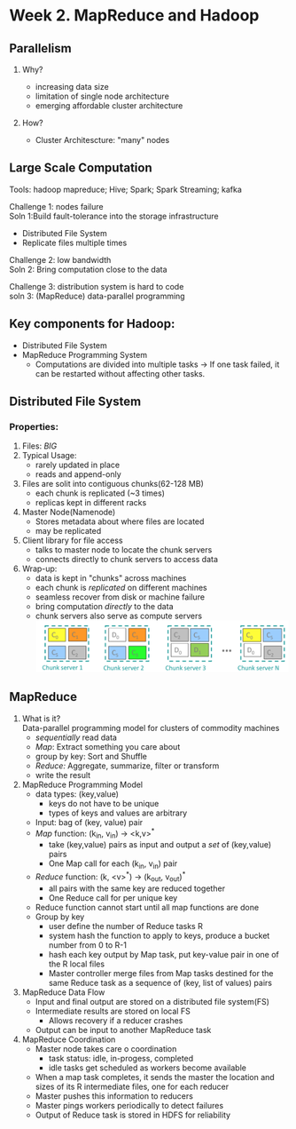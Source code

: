 # Week 2. MapReduce and Hadoop

## Parallelism

1. Why?
    - increasing data size
    - limitation of single node architecture
    - emerging affordable cluster architecture 

2. How?
    - Cluster Architescture: "many" nodes

## Large Scale Computation
Tools: hadoop mapreduce; Hive; Spark; Spark Streaming; kafka

Challenge 1: nodes failure\
Soln 1:Build fault-tolerance into the storage infrastructure
- Distributed File System
- Replicate files multiple times

Challenge 2: low bandwidth\
Soln 2: Bring computation close to the data

Challenge 3: distribution system is hard to code\
soln 3: (MapReduce) data-parallel programming

## **Key components for Hadoop:**
- Distributed File System
- MapReduce Programming System
    - Computations are divided into multiple tasks -> If one task failed, it can be restarted without affecting other tasks.


## Distributed File System
### Properties:

1. Files: *BIG*
2. Typical Usage:
    - rarely updated in place
    - reads and append-only
3. Files are solit into contiguous chunks(62-128 MB)
    - each chunk is replicated (~3 times)
    - replicas kept in different racks
4. Master Node(Namenode)
    - Stores metadata about where files are located
    - may be replicated
5. Client library for file access
    - talks to master node to locate the chunk servers
    - connects directly to chunk servers to access data
6. Wrap-up:
    - data is kept in "chunks" across machines
    - each chunk is *replicated* on different machines
    - seamless recover from disk or machine failure
    - bring computation *directly* to the data
    - chunk servers also serve as compute servers
![](graphs/w2/chunk_server.png)

## MapReduce

1. What is it?\
Data-parallel programming model for clusters of commodity machines
    - *sequentially* read data
    - *Map*: Extract something you care about
    - group by key: Sort and Shuffle
    - *Reduce:* Aggregate, summarize, filter or transform
    - write the result
2. MapReduce Programming Model
    - data types: (key,value)
        - keys do not have to be unique
        - types of keys and values are arbitrary
    - Input: bag of (key, value) pair
    - *Map* function: (k<sub>in</sub>, v<sub>in</sub>) -> \<k,v><sup>*</sup>
        - take (key,value) pairs as input and output a *set* of (key,value) pairs
        - One Map call for each (k<sub>in</sub>, v<sub>in</sub>) pair
    - *Reduce* function: (k, \<v><sup>*</sup>) -> (k<sub>out</sub>, v<sub>out</sub>)<sup>\*</sup>
        - all pairs with the same key are reduced together
        - One Reduce call for per unique key
    - Reduce function cannot start until all map functions are done
    - Group by key
        - user define the number of Reduce tasks R
        - system hash the function to apply to keys, produce a bucket number from 0 to R-1
        - hash each key output by Map task, put key-value pair in one of the R local files
        - Master controller merge files from Map tasks destined for the same Reduce task as a sequence of (key, list of values) pairs
3. MapReduce Data Flow
     - Input and final output are stored on a distributed file system(FS)
     - Intermediate results are stored on local FS
        - Allows recovery if a reducer crashes
     - Output can be input to another MapReduce task
4. MapReduce Coordination
    - Master node takes care o coordination
         - task status: idle, in-progess, completed
         - idle tasks get scheduled as workers become available
    - When a map task completes, it sends the master the location and sizes of its R intermediate files, one for each reducer
    - Master pushes this information to reducers
    - Master pings workers periodically to detect failures
    - Output of Reduce task is stored in HDFS for reliability